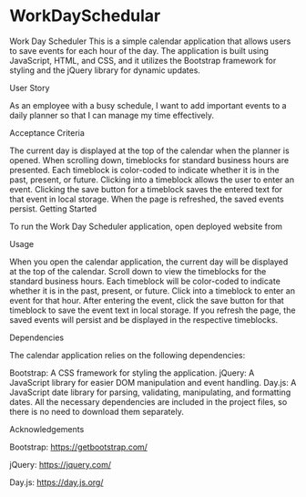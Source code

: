 # WorkDaySchedular

Work Day Scheduler
This is a simple calendar application that allows users to save events for each hour of the day. The application is built using JavaScript, HTML, and CSS, and it utilizes the Bootstrap framework for styling and the jQuery library for dynamic updates.

User Story

As an employee with a busy schedule, I want to add important events to a daily planner so that I can manage my time effectively.


Acceptance Criteria

The current day is displayed at the top of the calendar when the planner is opened.
When scrolling down, timeblocks for standard business hours are presented.
Each timeblock is color-coded to indicate whether it is in the past, present, or future.
Clicking into a timeblock allows the user to enter an event.
Clicking the save button for a timeblock saves the entered text for that event in local storage.
When the page is refreshed, the saved events persist.
Getting Started

To run the Work Day Scheduler application, open deployed website from


Usage

When you open the calendar application, the current day will be displayed at the top of the calendar.
Scroll down to view the timeblocks for the standard business hours.
Each timeblock will be color-coded to indicate whether it is in the past, present, or future.
Click into a timeblock to enter an event for that hour.
After entering the event, click the save button for that timeblock to save the event text in local storage.
If you refresh the page, the saved events will persist and be displayed in the respective timeblocks.

Dependencies

The calendar application relies on the following dependencies:


Bootstrap: A CSS framework for styling the application.
jQuery: A JavaScript library for easier DOM manipulation and event handling.
Day.js: A JavaScript date library for parsing, validating, manipulating, and formatting dates.
All the necessary dependencies are included in the project files, so there is no need to download them separately.

Acknowledgements

Bootstrap: https://getbootstrap.com/

jQuery: https://jquery.com/

Day.js: https://day.js.org/
